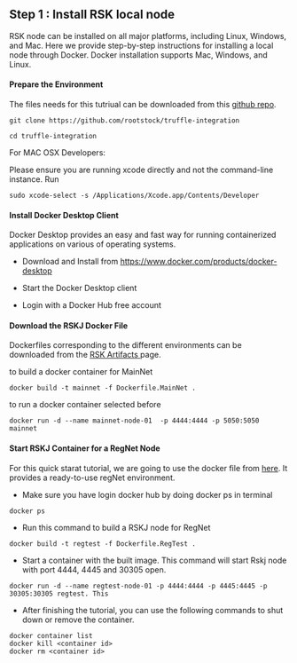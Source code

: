 ## Step 1 : Install RSK local node

<style>
  img{
    margin:0 auto;
    width:80%;
  }
</style>

RSK node can be installed on all major platforms, including Linux, Windows, and Mac. Here we provide step-by-step instructions for installing a local node through Docker. Docker installation supports Mac, Windows, and Linux.

#### Prepare the Environment 
The files needs for this tutriual can be downloaded from this [github repo](https://github.com/chrisli30/truffle-integration).

```shell
git clone https://github.com/rootstock/truffle-integration

cd truffle-integration
```
For MAC OSX Developers:

Please ensure you are running xcode directly and not the command-line instance. Run 
```shell
sudo xcode-select -s /Applications/Xcode.app/Contents/Developer 
```


#### Install Docker Desktop Client
Docker Desktop provides an easy and fast way for running containerized applications on various of operating systems. 

- Download and Install from https://www.docker.com/products/docker-desktop

- Start the Docker Desktop client
- Login with a Docker Hub free account


#### Download the RSKJ Docker File
 Dockerfiles corresponding to the different environments can be downloaded from the [RSK Artifacts ](https://github.com/rsksmart/artifacts/tree/master/Dockerfiles/RSK-Node)page.

to build a docker container for MainNet
 ```shell
docker build -t mainnet -f Dockerfile.MainNet .
```

to run a docker container selected before
 ```shell
docker run -d --name mainnet-node-01  -p 4444:4444 -p 5050:5050 mainnet
```


#### Start RSKJ Container for a RegNet Node
For this quick starat tutorial, we are going to use the docker file from [here](https://github.com/chrisli30/truffle-integration/tree/master/docker). It provides a ready-to-use regNet environment. 

- Make sure you have login docker hub by doing docker ps in terminal
```shell
docker ps
```

- Run this command to build a RSKJ node for RegNet
```shell
docker build -t regtest -f Dockerfile.RegTest .
```

- Start a container with the built image. This command will start Rskj node with port 4444, 4445 and 30305 open.
```shell
docker run -d --name regtest-node-01 -p 4444:4444 -p 4445:4445 -p 30305:30305 regtest. This
```

- After finishing the tutorial, you can use the following commands to shut down or remove the container.
```shell
docker container list
docker kill <container id>
docker rm <container id>
```